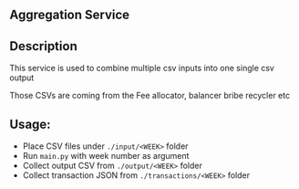 ## Aggregation Service

## Description
This service is used to combine multiple csv inputs into one single csv output

Those CSVs are coming from the Fee allocator, balancer bribe recycler etc

## Usage:
- Place CSV files under `./input/<WEEK>` folder
- Run `main.py` with week number as argument
- Collect output CSV from `./output/<WEEK>` folder
- Collect transaction JSON from `./transactions/<WEEK>` folder
